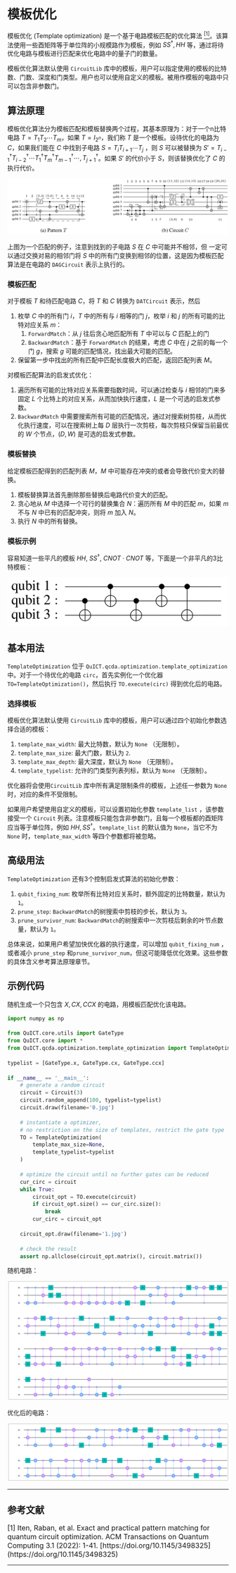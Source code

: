 # 模板优化

模板优化 (Template optimization) 是一个基于电路模板匹配的优化算法 [<sup>[1]</sup>](#refer1)。该算法使用一些酉矩阵等于单位阵的小规模路作为模板，例如 $SS^\dagger, HH$ 等，通过将待优化电路与模板进行匹配来优化电路中的量子门的数量。

模板优化算法默认使用 `CircuitLib` 库中的模板，用户可以指定使用的模板的比特数、门数、深度和门类型。用户也可以使用自定义的模板。被用作模板的电路中只可以包含非参数门。

## 算法原理

模板优化算法分为模板匹配和模板替换两个过程，其基本原理为：对于一个n比特电路 $T=T_1T_2\cdots T_m$，如果 $T=I_{2^n}$，我们称 $T$ 是一个模板。设待优化的电路为 $C$，如果我们能在 $C$ 中找到子电路 $S=T_iT_{i+1}\cdots T_j$ ，则 $S$ 可以被替换为 $S'=T_{i-1}^\dagger T_{i-2}^\dagger \cdots T_1^\dagger T_m^\dagger T_{m-1}^\dagger \cdots, T_{j+1}^\dagger$。如果 $S'$ 的代价小于 $S$，则该替换优化了 $C$ 的执行代价。

![模板$T$和电路$C$的匹配](../../../assets/images/tutorials/QCDA/optimization/to_match.png)

上图为一个匹配的例子，注意到找到的子电路 $S$ 在 $C$ 中可能并不相邻，但
一定可以通过交换对易的相邻门将 $S$ 中的所有门变换到相邻的位置，这是因为模板匹配算法是在电路的 `DAGCircuit` 表示上执行的。

### 模板匹配
对于模板 $T$ 和待匹配电路 $C$，将 $T$ 和 $C$ 转换为 `DATCircuit` 表示，然后
1. 枚举 $C$ 中的所有门 $i$，$T$ 中的所有与 $i$ 相等的门 $j$，枚举 $i$ 和 $j$ 的所有可能的比特对应关系 $m$：
   1. `ForwardMatch`：从 $j$ 往后贪心地匹配所有 $T$ 中可以与 $C$ 匹配上的门
   2. `BackwardMatch`：基于 `ForwardMatch` 的结果，考虑 $C$ 中在 $j$ 之前的每一个门 $g$，搜索 $g$ 可能的匹配情况，找出最大可能的匹配。
2. 保留第一步中找出的所有匹配中匹配长度极大的匹配，返回匹配列表 $M$。

对模板匹配算法的启发式优化：
1. 遍历所有可能的比特对应关系需要指数时间，可以通过检查与 $i$ 相邻的门来多固定 $L$ 个比特上的对应关系，从而加快执行速度，$L$ 是一个可选的启发式参数。
2. `BackwardMatch` 中需要搜索所有可能的匹配情况，通过对搜索树剪枝，从而优化执行速度，可以在搜索树上每 $D$ 层执行一次剪枝，每次剪枝只保留当前最优的 $W$ 个节点，$(D,W)$ 是可选的启发式参数。


### 模板替换
给定模板匹配得到的匹配列表 $M$，$M$ 中可能存在冲突的或者会导致代价变大的替换。

1. 模板替换算法首先删除那些替换后电路代价变大的匹配。
2. 贪心地从 $M$ 中选择一个可行的替换集合 $N$：遍历所有 $M$ 中的匹配 $m$，如果 $m$ 不与 $N$ 中已有的匹配冲突，则将 $m$ 加入 $N$。
2. 执行 $N$ 中的所有替换。


### 模板示例

容易知道一些平凡的模板 $HH$, $SS^\dagger$, $CNOT\cdot CNOT$ 等，下面是一个非平凡的3比特模板：

![模板示例](../../../assets/images/tutorials/QCDA/optimization/to_template.png)


## 基本用法

`TemplateOptimization` 位于 `QuICT.qcda.optimization.template_optimization` 中。对于一个待优化的电路 `circ`，首先实例化一个优化器 `TO=TemplateOptimization()`，然后执行 `TO.execute(circ)` 得到优化后的电路。

### 选择模板

模板优化算法默认使用 `CircuitLib` 库中的模板，用户可以通过四个初始化参数选择合适的模板：

1.  `template_max_width`: 最大比特数，默认为 `None` （无限制）。
2.  `template_max_size`: 最大门数，默认为 `2`.
3.  `template_max_depth`: 最大深度，默认为 `None` （无限制）。
4.  `template_typelist`: 允许的门类型列表列标，默认为 `None` （无限制）。

优化器将会使用`CircuitLib` 库中所有满足限制条件的模板，上述任一参数为 `None` 时，对应的条件不受限制。

如果用户希望使用自定义的模板，可以设置初始化参数 `template_list` ，该参数接受一个 `Circuit` 列表。注意模板只能包含非参数门，且每一个模板都的酉矩阵应当等于单位阵，例如 $HH,SS^\dagger$。`template_list` 的默认值为 `None`，当它不为 `None` 时，`template_max_width` 等四个参数都将被忽略。

## 高级用法

`TemplateOptimization` 还有3个控制启发式算法的初始化参数：

1.  `qubit_fixing_num`: 枚举所有比特对应关系时，额外固定的比特数量，默认为 `1`。
2.  `prune_step`: `BackwardMatch`的树搜索中剪枝的步长，默认为 `3`。
3.  `prune_survivor_num`: `BackwardMatch`的树搜索中一次剪枝后剩余的叶节点数量，默认为 `1`。

总体来说，如果用户希望加快优化器的执行速度，可以增加 `qubit_fixing_num` ，或者减小 `prune_step` 和`prune_survivor_num`，但这可能降低优化效果。这些参数的具体含义参考算法原理章节。


## 示例代码

随机生成一个只包含 $X, CX, CCX$ 的电路，用模板匹配优化该电路。

```python
import numpy as np

from QuICT.core.utils import GateType
from QuICT.core import *
from QuICT.qcda.optimization.template_optimization import TemplateOptimization

typelist = [GateType.x, GateType.cx, GateType.ccx]

if __name__ == '__main__':
    # generate a random circuit
    circuit = Circuit(3)
    circuit.random_append(100, typelist=typelist)
    circuit.draw(filename='0.jpg')

    # instantiate a optimizer,
    # no restriction on the size of templates, restrict the gate type
    TO = TemplateOptimization(
        template_max_size=None,
        template_typelist=typelist
    )

    # optimize the circuit until no further gates can be reduced
    cur_circ = circuit
    while True:
        circuit_opt = TO.execute(circuit)
        if circuit_opt.size() == cur_circ.size():
            break
        cur_circ = circuit_opt

    circuit_opt.draw(filename='1.jpg')

    # check the result
    assert np.allclose(circuit_opt.matrix(), circuit.matrix())
```

随机电路：

![circuit before](../../../assets/images/tutorials/QCDA/optimization/to_0.jpg)

优化后的电路：

![circuit before](../../../assets/images/tutorials/QCDA/optimization/to_1.jpg)

----

## 参考文献

<div id="refer1"></div>
<font size=3>
[1] Iten, Raban, et al. Exact and practical pattern matching for quantum circuit optimization. ACM Transactions on Quantum Computing 3.1 (2022): 1-41. [https://doi.org/10.1145/3498325](https://doi.org/10.1145/3498325)
</font>

---